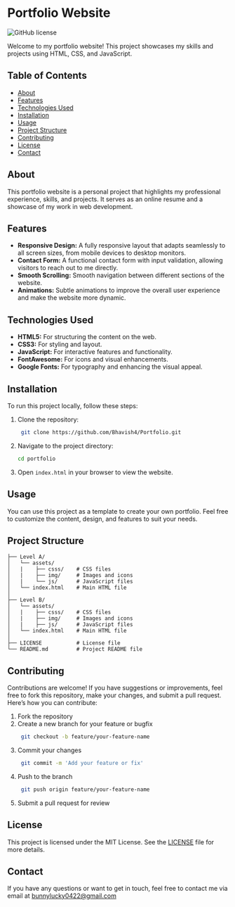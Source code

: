 # Portfolio Website

![GitHub license](https://img.shields.io/github/license/Bhavish4/Portfolio)

Welcome to my portfolio website! This project showcases my skills and projects using HTML, CSS, and JavaScript.

## Table of Contents

- [About](#about)
- [Features](#features)
- [Technologies Used](#technologies-used)
- [Installation](#installation)
- [Usage](#usage)
- [Project Structure](#project-structure)
- [Contributing](#contributing)
- [License](#license)
- [Contact](#contact)

## About

This portfolio website is a personal project that highlights my professional experience, skills, and projects. It serves as an online resume and a showcase of my work in web development.

## Features

- **Responsive Design:** A fully responsive layout that adapts seamlessly to all screen sizes, from mobile devices to desktop monitors.
- **Contact Form:** A functional contact form with input validation, allowing visitors to reach out to me directly.
- **Smooth Scrolling:** Smooth navigation between different sections of the website.
- **Animations:** Subtle animations to improve the overall user experience and make the website more dynamic.

## Technologies Used

- **HTML5:** For structuring the content on the web.
- **CSS3:** For styling and layout.
- **JavaScript:** For interactive features and functionality.
- **FontAwesome:** For icons and visual enhancements.
- **Google Fonts:** For typography and enhancing the visual appeal.

## Installation

To run this project locally, follow these steps:

1. Clone the repository:
    ```bash
     git clone https://github.com/Bhavish4/Portfolio.git
    ```
2. Navigate to the project directory:
    ```bash
    cd portfolio
    ```
3. Open `index.html` in your browser to view the website.

## Usage

You can use this project as a template to create your own portfolio. Feel free to customize the content, design, and features to suit your needs.

## Project Structure

```plaintext
├── Level A/
│   └── assets/      
│   |    ├── csss/    # CSS files
│   |    ├── img/     # Images and icons
│   |    └── js/      # JavaScript files
│   └── index.html    # Main HTML file
│  
├── Level B/
│   └── assets/      
│   |    ├── csss/    # CSS files
│   |    ├── img/     # Images and icons
│   |    ├── js/      # JavaScript files
│   └── index.html    # Main HTML file
│
├── LICENSE           # License file
└── README.md         # Project README file
```
## Contributing

Contributions are welcome! If you have suggestions or improvements, feel free to fork this repository, make your changes, and submit a pull request.
Here’s how you can contribute:

1. Fork the repository
2. Create a new branch for your feature or bugfix
   ```bash
    git checkout -b feature/your-feature-name
    ```
3. Commit your changes
   ```bash
    git commit -m 'Add your feature or fix'
    ```
4. Push to the branch
   ```bash
    git push origin feature/your-feature-name
    ```
5. Submit a pull request for review

## License

This project is licensed under the MIT License. See the [LICENSE](LICENSE) file for more details.

## Contact

If you have any questions or want to get in touch, feel free to contact me via email at bunnylucky0422@gmail.com
